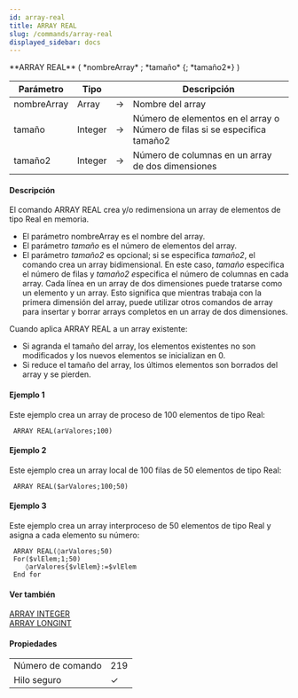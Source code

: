 ```yaml
---
id: array-real
title: ARRAY REAL
slug: /commands/array-real
displayed_sidebar: docs
---
```


<!--REF #_command_.ARRAY REAL.Syntax-->**ARRAY REAL** ( *nombreArray* ; *tamaño* {; *tamaño2*} )<!-- END REF-->
<!--REF #_command_.ARRAY REAL.Params-->
| Parámetro | Tipo |  | Descripción |
| --- | --- | --- | --- |
| nombreArray | Array | &#8594;  | Nombre del array |
| tamaño | Integer | &#8594;  | Número de elementos en el array o Número de filas si se especifica tamaño2 |
| tamaño2 | Integer | &#8594;  | Número de columnas en un array de dos dimensiones |

<!-- END REF-->

#### Descripción 

<!--REF #_command_.ARRAY REAL.Summary-->El comando ARRAY REAL crea y/o redimensiona un array de elementos de tipo Real en memoria.<!-- END REF--> 

* El parámetro nombreArray es el nombre del array.
* El parámetro *tamaño* es el número de elementos del array.
* El parámetro *tamaño2* es opcional; si se especifica *tamaño2*, el comando crea un array bidimensional. En este caso, *tamaño* especifica el número de filas y *tamaño2 e*specifica el número de columnas en cada array. Cada línea en un array de dos dimensiones puede tratarse como un elemento y un array. Esto significa que mientras trabaja con la primera dimensión del array, puede utilizar otros comandos de array para insertar y borrar arrays completos en un array de dos dimensiones.

Cuando aplica ARRAY REAL a un array existente:

* Si agranda el tamaño del array, los elementos existentes no son modificados y los nuevos elementos se inicializan en 0.
* Si reduce el tamaño del array, los últimos elementos son borrados del array y se pierden.

#### Ejemplo 1 

Este ejemplo crea un array de proceso de 100 elementos de tipo Real:

```4d
 ARRAY REAL(arValores;100)
```

#### Ejemplo 2 

Este ejemplo crea un array local de 100 filas de 50 elementos de tipo Real:

```4d
 ARRAY REAL($arValores;100;50)
```

#### Ejemplo 3 

Este ejemplo crea un array interproceso de 50 elementos de tipo Real y asigna a cada elemento su número:

```4d
 ARRAY REAL(◊arValores;50)
 For($vlElem;1;50)
    ◊arValores{$vlElem}:=$vlElem
 End for
```

#### Ver también 

[ARRAY INTEGER](array-integer.md)  
[ARRAY LONGINT](array-longint.md)  

#### Propiedades

|  |  |
| --- | --- |
| Número de comando | 219 |
| Hilo seguro | &check; |


